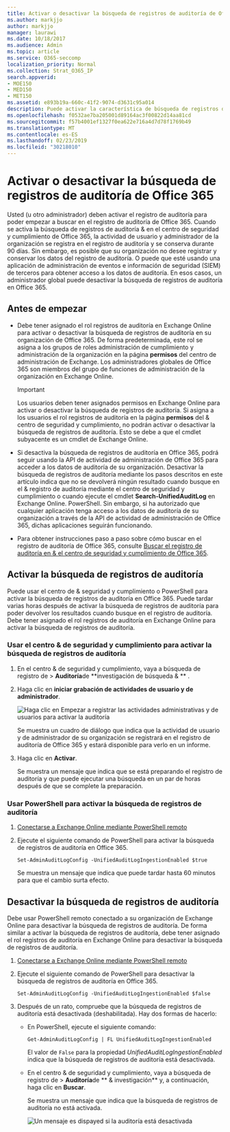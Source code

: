 ```yaml
---
title: Activar o desactivar la búsqueda de registros de auditoría de Office 365
ms.author: markjjo
author: markjjo
manager: laurawi
ms.date: 10/18/2017
ms.audience: Admin
ms.topic: article
ms.service: O365-seccomp
localization_priority: Normal
ms.collection: Strat_O365_IP
search.appverid:
- MOE150
- MED150
- MET150
ms.assetid: e893b19a-660c-41f2-9074-d3631c95a014
description: Puede activar la característica de búsqueda de registros de auditoría en el centro de &amp; seguridad y cumplimiento de Office 365. Si cambia de opinión, puede desactivar la opción en cualquier momento. Cuando la búsqueda de registros de auditoría está desactivada, los administradores no pueden buscar en el registro de auditoría de Office 365 la actividad de usuario y de administrador de su organización.
ms.openlocfilehash: f0532ae7ba205001d89164ac3f00822d14aa81cd
ms.sourcegitcommit: f57b4001ef1327f0ea622e716a4d7d78f1769b49
ms.translationtype: MT
ms.contentlocale: es-ES
ms.lasthandoff: 02/23/2019
ms.locfileid: "30218010"
---
```

# <a name="turn-office-365-audit-log-search-on-or-off"></a>Activar o desactivar la búsqueda de registros de auditoría de Office 365

Usted (u otro administrador) deben activar el registro de auditoría para poder empezar a buscar en el registro de auditoría de Office 365. Cuando se activa la búsqueda de registros de auditoría &amp; en el centro de seguridad y cumplimiento de Office 365, la actividad de usuario y administrador de la organización se registra en el registro de auditoría y se conserva durante 90 días. Sin embargo, es posible que su organización no desee registrar y conservar los datos del registro de auditoría. O puede que esté usando una aplicación de administración de eventos e información de seguridad (SIEM) de terceros para obtener acceso a los datos de auditoría. En esos casos, un administrador global puede desactivar la búsqueda de registros de auditoría en Office 365.
  
## <a name="before-you-begin"></a>Antes de empezar

- Debe tener asignado el rol registros de auditoría en Exchange Online para activar o desactivar la búsqueda de registros de auditoría en su organización de Office 365. De forma predeterminada, este rol se asigna a los grupos de roles administración de cumplimiento y administración de la organización en la página **permisos** del centro de administración de Exchange. Los administradores globales de Office 365 son miembros del grupo de funciones de administración de la organización en Exchange Online. 
    
    > [!IMPORTANT]
    > Los usuarios deben tener asignados permisos en Exchange Online para activar o desactivar la búsqueda de registros de auditoría. Si asigna a los usuarios el rol registros de auditoría en la página **permisos** del &amp; centro de seguridad y cumplimiento, no podrán activar o desactivar la búsqueda de registros de auditoría. Esto se debe a que el cmdlet subyacente es un cmdlet de Exchange Online. 
  
- Si desactiva la búsqueda de registros de auditoría en Office 365, podrá seguir usando la API de actividad de administración de Office 365 para acceder a los datos de auditoría de su organización. Desactivar la búsqueda de registros de auditoría mediante los pasos descritos en este artículo indica que no se devolverá ningún resultado cuando busque en el &amp; registro de auditoría mediante el centro de seguridad y cumplimiento o cuando ejecute el cmdlet **Search-UnifiedAuditLog** en Exchange Online. PowerShell. Sin embargo, si ha autorizado que cualquier aplicación tenga acceso a los datos de auditoría de su organización a través de la API de actividad de administración de Office 365, dichas aplicaciones seguirán funcionando. 
    
- Para obtener instrucciones paso a paso sobre cómo buscar en el registro de auditoría de Office 365, consulte [Buscar el registro de auditoría en &amp; el centro de seguridad y cumplimiento de Office 365](search-the-audit-log-in-security-and-compliance.md).
    
## <a name="turn-on-audit-log-search"></a>Activar la búsqueda de registros de auditoría

Puede usar el centro de &amp; seguridad y cumplimiento o PowerShell para activar la búsqueda de registros de auditoría en Office 365. Puede tardar varias horas después de activar la búsqueda de registros de auditoría para poder devolver los resultados cuando busque en el registro de auditoría. Debe tener asignado el rol registros de auditoría en Exchange Online para activar la búsqueda de registros de auditoría.
  
### <a name="use-the-security-amp-compliance-center-to-turn-on-audit-log-search"></a>Usar el centro &amp; de seguridad y cumplimiento para activar la búsqueda de registros de auditoría

1. En el centro &amp; de seguridad y cumplimiento, vaya a búsqueda de registro de \> **Auditoría**de **investigación de búsqueda &amp; ** .
    
2. Haga clic en **iniciar grabación de actividades de usuario y de administrador**.
    
    ![Haga clic en Empezar a registrar las actividades administrativas y de usuarios para activar la auditoría](media/39a9d35f-88d0-4bbe-a962-0be2f838e2bf.png)
  
    Se muestra un cuadro de diálogo que indica que la actividad de usuario y de administrador de su organización se registrará en el registro de auditoría de Office 365 y estará disponible para verlo en un informe. 
    
3. Haga clic en **Activar**.
    
    Se muestra un mensaje que indica que se está preparando el registro de auditoría y que puede ejecutar una búsqueda en un par de horas después de que se complete la preparación.
    
### <a name="use-powershell-to-turn-on-audit-log-search"></a>Usar PowerShell para activar la búsqueda de registros de auditoría

1. [Conectarse a Exchange Online mediante PowerShell remoto](https://go.microsoft.com/fwlink/p/?LinkID=396554)
    
2. Ejecute el siguiente comando de PowerShell para activar la búsqueda de registros de auditoría en Office 365.
    
    ```
    Set-AdminAuditLogConfig -UnifiedAuditLogIngestionEnabled $true
    ```

    Se muestra un mensaje que indica que puede tardar hasta 60 minutos para que el cambio surta efecto.
  
## <a name="turn-off-audit-log-search"></a>Desactivar la búsqueda de registros de auditoría

Debe usar PowerShell remoto conectado a su organización de Exchange Online para desactivar la búsqueda de registros de auditoría. De forma similar a activar la búsqueda de registros de auditoría, debe tener asignado el rol registros de auditoría en Exchange Online para desactivar la búsqueda de registros de auditoría.
  
1. [Conectarse a Exchange Online mediante PowerShell remoto](https://go.microsoft.com/fwlink/p/?LinkID=396554)
    
2. Ejecute el siguiente comando de PowerShell para desactivar la búsqueda de registros de auditoría en Office 365.
    
    ```
    Set-AdminAuditLogConfig -UnifiedAuditLogIngestionEnabled $false
    ```

3. Después de un rato, compruebe que la búsqueda de registros de auditoría está desactivada (deshabilitada). Hay dos formas de hacerlo:
    
    - En PowerShell, ejecute el siguiente comando:

        ```
        Get-AdminAuditLogConfig | FL UnifiedAuditLogIngestionEnabled
        ```

        El valor de `False` para la propiedad _UnifiedAuditLogIngestionEnabled_ indica que la búsqueda de registros de auditoría está desactivada. 
    
    - En el centro &amp; de seguridad y cumplimiento, vaya a búsqueda de registro de \> **Auditoría**de ** &amp; investigación** y, a continuación, haga clic en **Buscar**.
    
      Se muestra un mensaje que indica que la búsqueda de registros de auditoría no está activada. 
    
      ![Un mensaje es dispayed si la auditoría está desactivada](media/dca53da6-1cbe-4fa3-9860-f0d674de9538.png)

